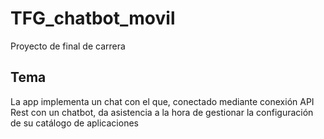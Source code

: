 # TFG_chatbot_movil

Proyecto de final de carrera

## Tema

La app implementa un chat con el que, conectado mediante conexión API Rest con un chatbot, da asistencia a la hora de gestionar la configuración de su catálogo de aplicaciones
